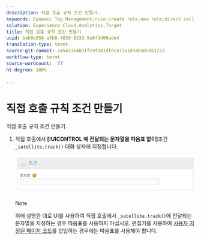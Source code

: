 ```yaml
---
description: 직접 호출 규칙 조건 만들기.
keywords: Dynamic Tag Management;rule;create rule;new rule;direct call rule
solution: Experience Cloud,Analytics,Target
title: 직접 호출 규칙 조건 만들기
uuid: bab0e058-a5b8-4039-8333-5e8f3d06ade4
translation-type: tm+mt
source-git-commit: a4542164031fc9f181dfdc471a1d54b5056b1223
workflow-type: tm+mt
source-wordcount: '77'
ht-degree: 100%

---
```



# 직접 호출 규칙 조건 만들기

직접 호출 규칙 조건 만들기.

1. 직접 호출에서 **[!UICONTROL 에 전달되는 문자열을 따옴표 없이]**&#x200B;조건`_satellite.track()` 대화 상자에 지정합니다.

   ![](assets/conditions-direct-call.png)

   >[!NOTE]
   >
   >위에 설명한 대로 UI를 사용하여 직접 호출에서 `_satellite.track()`에 전달되는 문자열을 지정하는 경우 따옴표를 사용하지 마십시오. 편집기를 사용하여 [사용자 지정된 페이지 코드](/help/implement/other/dtm/c-aa-tool/customize-page-code.md)를 삽입하는 경우에는 따옴표를 사용해야 합니다.

